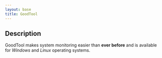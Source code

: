 ```yaml
---
layout: base
title: GoodTool
---
```


## Description

GoodTool makes system monitoring easier than **ever before** and is available for _Windows_ and _Linux_ operating systems.
